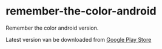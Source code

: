 # remember-the-color-android

Remember the color android version.

Latest version van be downloaded from [Google Play Store](https://play.google.com/store/apps/details?id=com.zaidhuda.rememberthecolor) 

